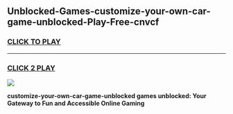 
## Unblocked-Games-customize-your-own-car-game-unblocked-Play-Free-cnvcf
<h3>
<a href="https://premium76.site?title=customize-your-own-car-game-unblocked&ref=17A">CLICK TO PLAY</a></h3>
<hr>

<h3>
<a href="https://premium76.site?title=customize-your-own-car-game-unblocked&ref=17A">CLICK 2 PLAY</a>
  
</h3>

<a href="https://premium76.site?title=customize-your-own-car-game-unblocked&ref=17A"><img src="https://clearcache.store/games.png"></a>


**customize-your-own-car-game-unblocked games unblocked: Your Gateway to Fun and Accessible Online Gaming**
